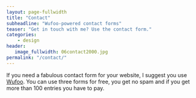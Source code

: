 ```yaml
---
layout: page-fullwidth
title: "Contact"
subheadline: "Wufoo-powered contact forms"
teaser: "Get in touch with me? Use the contact form."
categories:
    - design
header:
   image_fullwidth: 06contact2000.jpg
permalink: "/contact/"
---
```



If you need a fabulous contact form for your website, I suggest you use [Wufoo][1]. You can use three forms for free, you get no spam and if you get more than 100 entries you have to pay.


 [1]: http://www.wufoo.com/
